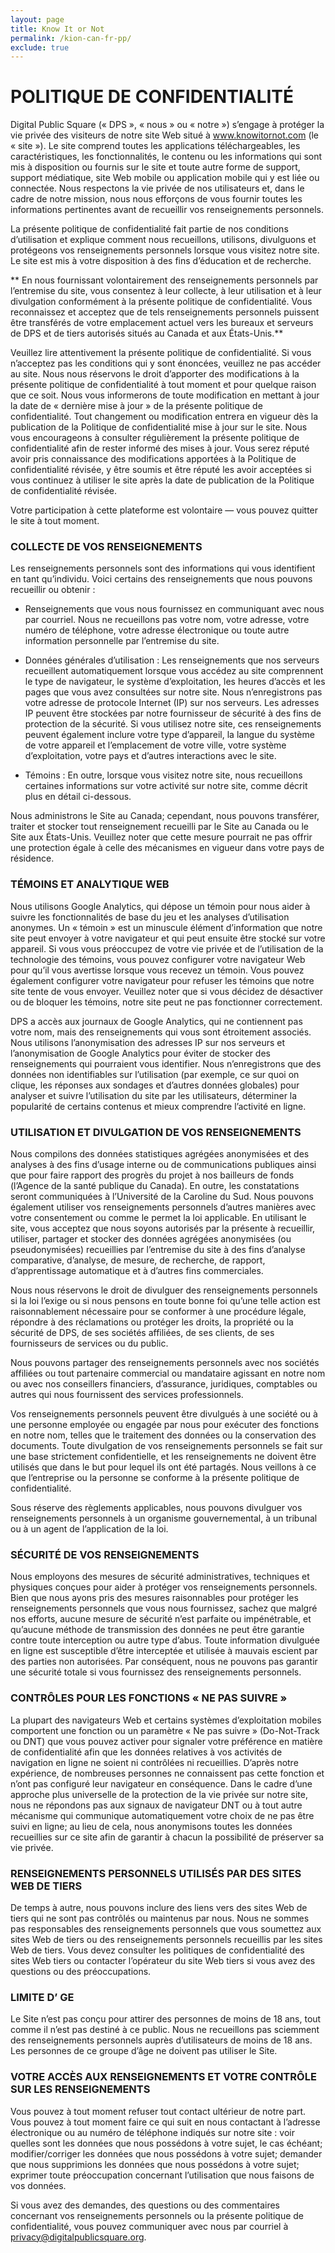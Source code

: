```yaml
---
layout: page
title: Know It or Not
permalink: /kion-can-fr-pp/
exclude: true
---
```


# **POLITIQUE DE CONFIDENTIALITÉ**

Digital Public Square (« DPS », « nous » ou « notre ») s’engage à protéger la vie privée des visiteurs de notre site Web situé à www.knowitornot.com (le « site »). Le site comprend toutes les applications téléchargeables, les caractéristiques, les fonctionnalités, le contenu ou les informations qui sont mis à disposition ou fournis sur le site et toute autre forme de support, support médiatique, site Web mobile ou application mobile qui y est liée ou connectée. Nous respectons la vie privée de nos utilisateurs et, dans le cadre de notre mission, nous nous efforçons de vous fournir toutes les informations pertinentes avant de recueillir vos renseignements personnels.

La présente politique de confidentialité fait partie de nos conditions d’utilisation et explique comment nous recueillons, utilisons, divulguons et protégeons vos renseignements personnels lorsque vous visitez notre site. Le site est mis à votre disposition à des fins d’éducation et de recherche.

** En nous fournissant volontairement des renseignements personnels par l’entremise du site, vous consentez à leur collecte, à leur utilisation et à leur divulgation conformément à la présente politique de confidentialité. Vous reconnaissez et acceptez que de tels renseignements personnels puissent être transférés de votre emplacement actuel vers les bureaux et serveurs de DPS et de tiers autorisés situés au Canada et aux États-Unis.**

Veuillez lire attentivement la présente politique de confidentialité. Si vous n’acceptez pas les conditions qui y sont énoncées, veuillez ne pas accéder au site. Nous nous réservons le droit d’apporter des modifications à la présente politique de confidentialité à tout moment et pour quelque raison que ce soit. Nous vous informerons de toute modification en mettant à jour la date de « dernière mise à jour » de la présente politique de confidentialité. Tout changement ou modification entrera en vigueur dès la publication de la Politique de confidentialité mise à jour sur le site. Nous vous encourageons à consulter régulièrement la présente politique de confidentialité afin de rester informé des mises à jour. Vous serez réputé avoir pris connaissance des modifications apportées à la Politique de confidentialité révisée, y être soumis et être réputé les avoir acceptées si vous continuez à utiliser le site après la date de publication de la Politique de confidentialité révisée.

Votre participation à cette plateforme est volontaire — vous pouvez quitter le site à tout moment.

### **COLLECTE DE VOS RENSEIGNEMENTS**

Les renseignements personnels sont des informations qui vous identifient en tant qu’individu. Voici certains des renseignements que nous pouvons recueillir ou obtenir :

- Renseignements que vous nous fournissez en communiquant avec nous par courriel. Nous ne recueillons pas votre nom, votre adresse, votre numéro de téléphone, votre adresse électronique ou toute autre information personnelle par l’entremise du site.

- Données générales d’utilisation : Les renseignements que nos serveurs recueillent automatiquement lorsque vous accédez au site comprennent le type de navigateur, le système d’exploitation, les heures d’accès et les pages que vous avez consultées sur notre site. Nous n’enregistrons pas votre adresse de protocole Internet (IP) sur nos serveurs. Les adresses IP peuvent être stockées par notre fournisseur de sécurité à des fins de protection de la sécurité. Si vous utilisez notre site, ces renseignements peuvent également inclure votre type d’appareil, la langue du système de votre appareil et l’emplacement de votre ville, votre système d’exploitation, votre pays et d’autres interactions avec le site.
- Témoins : En outre, lorsque vous visitez notre site, nous recueillons certaines informations sur votre activité sur notre site, comme décrit plus en détail ci-dessous.

Nous administrons le Site au Canada; cependant, nous pouvons transférer, traiter et stocker tout renseignement recueilli par le Site au Canada ou le Site aux États-Unis. Veuillez noter que cette mesure pourrait ne pas offrir une protection égale à celle des mécanismes en vigueur dans votre pays de résidence.

### **TÉMOINS ET ANALYTIQUE WEB**

Nous utilisons Google Analytics, qui dépose un témoin pour nous aider à suivre les fonctionnalités de base du jeu et les analyses d’utilisation anonymes. Un « témoin » est un minuscule élément d’information que notre site peut envoyer à votre navigateur et qui peut ensuite être stocké sur votre appareil. Si vous vous préoccupez de votre vie privée et de l’utilisation de la technologie des témoins, vous pouvez configurer votre navigateur Web pour qu’il vous avertisse lorsque vous recevez un témoin. Vous pouvez également configurer votre navigateur pour refuser les témoins que notre site tente de vous envoyer. Veuillez noter que si vous décidez de désactiver ou de bloquer les témoins, notre site peut ne pas fonctionner correctement.

DPS a accès aux journaux de Google Analytics, qui ne contiennent pas votre nom, mais des renseignements qui vous sont étroitement associés. Nous utilisons l’anonymisation des adresses IP sur nos serveurs et l’anonymisation de Google Analytics pour éviter de stocker des renseignements qui pourraient vous identifier. Nous n’enregistrons que des données non identifiables sur l’utilisation (par exemple, ce sur quoi on clique, les réponses aux sondages et d’autres données globales) pour analyser et suivre l’utilisation du site par les utilisateurs, déterminer la popularité de certains contenus et mieux comprendre l’activité en ligne.

### **UTILISATION ET DIVULGATION DE VOS RENSEIGNEMENTS**

Nous compilons des données statistiques agrégées anonymisées et des analyses à des fins d’usage interne ou de communications publiques ainsi que pour faire rapport des progrès du projet à nos bailleurs de fonds (l’Agence de la santé publique du Canada). En outre, les constatations seront communiquées à l’Université de la Caroline du Sud. Nous pouvons également utiliser vos renseignements personnels d’autres manières avec votre consentement ou comme le permet la loi applicable. En utilisant le site, vous acceptez que nous soyons autorisés par la présente à recueillir, utiliser, partager et stocker des données agrégées anonymisées (ou pseudonymisées) recueillies par l’entremise du site à des fins d’analyse comparative, d’analyse, de mesure, de recherche, de rapport, d’apprentissage automatique et à d’autres fins commerciales.

Nous nous réservons le droit de divulguer des renseignements personnels si la loi l’exige ou si nous pensons en toute bonne foi qu’une telle action est raisonnablement nécessaire pour se conformer à une procédure légale, répondre à des réclamations ou protéger les droits, la propriété ou la sécurité de DPS, de ses sociétés affiliées, de ses clients, de ses fournisseurs de services ou du public.

Nous pouvons partager des renseignements personnels avec nos sociétés affiliées ou tout partenaire commercial ou mandataire agissant en notre nom ou avec nos conseillers financiers, d’assurance, juridiques, comptables ou autres qui nous fournissent des services professionnels.

Vos renseignements personnels peuvent être divulgués à une société ou à une personne employée ou engagée par nous pour exécuter des fonctions en notre nom, telles que le traitement des données ou la conservation des documents. Toute divulgation de vos renseignements personnels se fait sur une base strictement confidentielle, et les renseignements ne doivent être utilisés que dans le but pour lequel ils ont été partagés. Nous veillons à ce que l’entreprise ou la personne se conforme à la présente politique de confidentialité.

Sous réserve des règlements applicables, nous pouvons divulguer vos renseignements personnels à un organisme gouvernemental, à un tribunal ou à un agent de l’application de la loi.

### **SÉCURITÉ DE VOS RENSEIGNEMENTS**

Nous employons des mesures de sécurité administratives, techniques et physiques conçues pour aider à protéger vos renseignements personnels. Bien que nous ayons pris des mesures raisonnables pour protéger les renseignements personnels que vous nous fournissez, sachez que malgré nos efforts, aucune mesure de sécurité n’est parfaite ou impénétrable, et qu’aucune méthode de transmission des données ne peut être garantie contre toute interception ou autre type d’abus. Toute information divulguée en ligne est susceptible d’être interceptée et utilisée à mauvais escient par des parties non autorisées. Par conséquent, nous ne pouvons pas garantir une sécurité totale si vous fournissez des renseignements personnels.

### **CONTRÔLES POUR LES FONCTIONS « NE PAS SUIVRE »**

La plupart des navigateurs Web et certains systèmes d’exploitation mobiles comportent une fonction ou un paramètre « Ne pas suivre » (Do-Not-Track ou DNT) que vous pouvez activer pour signaler votre préférence en matière de confidentialité afin que les données relatives à vos activités de navigation en ligne ne soient ni contrôlées ni recueillies. D’après notre expérience, de nombreuses personnes ne connaissent pas cette fonction et n’ont pas configuré leur navigateur en conséquence. Dans le cadre d’une approche plus universelle de la protection de la vie privée sur notre site, nous ne répondons pas aux signaux de navigateur DNT ou à tout autre mécanisme qui communique automatiquement votre choix de ne pas être suivi en ligne; au lieu de cela, nous anonymisons toutes les données recueillies sur ce site afin de garantir à chacun la possibilité de préserver sa vie privée.

### **RENSEIGNEMENTS PERSONNELS UTILISÉS PAR DES SITES WEB DE TIERS**

De temps à autre, nous pouvons inclure des liens vers des sites Web de tiers qui ne sont pas contrôlés ou maintenus par nous. Nous ne sommes pas responsables des renseignements personnels que vous soumettez aux sites Web de tiers ou des renseignements personnels recueillis par les sites Web de tiers. Vous devez consulter les politiques de confidentialité des sites Web tiers ou contacter l’opérateur du site Web tiers si vous avez des questions ou des préoccupations.

### **LIMITE D’ GE**

Le Site n’est pas conçu pour attirer des personnes de moins de 18 ans, tout comme il n’est pas destiné à ce public. Nous ne recueillons pas sciemment des renseignements personnels auprès d’utilisateurs de moins de 18 ans. Les personnes de ce groupe d’âge ne doivent pas utiliser le Site.

### **VOTRE ACCÈS AUX RENSEIGNEMENTS ET VOTRE CONTRÔLE SUR LES RENSEIGNEMENTS**

Vous pouvez à tout moment refuser tout contact ultérieur de notre part. Vous pouvez à tout moment faire ce qui suit en nous contactant à l’adresse électronique ou au numéro de téléphone indiqués sur notre site : voir quelles sont les données que nous possédons à votre sujet, le cas échéant; modifier/corriger les données que nous possédons à votre sujet; demander que nous supprimions les données que nous possédons à votre sujet; exprimer toute préoccupation concernant l’utilisation que nous faisons de vos données.

Si vous avez des demandes, des questions ou des commentaires concernant vos renseignements personnels ou la présente politique de confidentialité, vous pouvez communiquer avec nous par courriel à [privacy@digitalpublicsquare.org](mailto:privacy@digitalpublicsquare.org).
